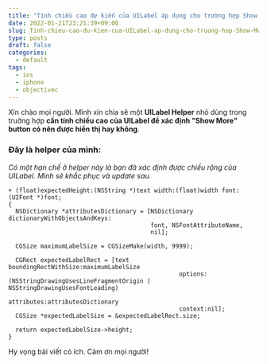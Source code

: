 ```yaml
---
title: "Tính chiều cao dự kiến của UILabel áp dụng cho trường hợp Show More."
date: 2022-01-21T23:21:39+09:00
slug: Tinh-chieu-cao-du-kien-cua-UILabel-ap-dung-cho-truong-hop-Show-More
type: posts
draft: false
categories:
  - default
tags:
  - ios
  - iphone
  - objectivec
---
```


Xin chào mọi người. Mình xin chia sẽ một **UILabel Helper** nhỏ dùng trong truờng hợp **cần tính chiều cao của UILabel để xác định "Show More" button có nên được hiển thị hay không**.

### Đây là helper của mình:
*Có một hạn chế ở helper này là bạn đã xác định được chiều rộng của UILabel. Mình sẽ khắc phục và update sau.*

```
+ (float)expectedHeight:(NSString *)text width:(float)width font:(UIFont *)font;
{
  NSDictionary *attributesDictionary = [NSDictionary dictionaryWithObjectsAndKeys:
                                        font, NSFontAttributeName,
                                        nil];

  CGSize maximumLabelSize = CGSizeMake(width, 9999);

  CGRect expectedLabelRect = [text boundingRectWithSize:maximumLabelSize
                                                options:(NSStringDrawingUsesLineFragmentOrigin | NSStringDrawingUsesFontLeading)
                                             attributes:attributesDictionary
                                                context:nil];
  CGSize *expectedLabelSize = &expectedLabelRect.size;

  return expectedLabelSize->height;
}
```

Hy vọng bài viết có ích. Cảm ơn mọi người!

